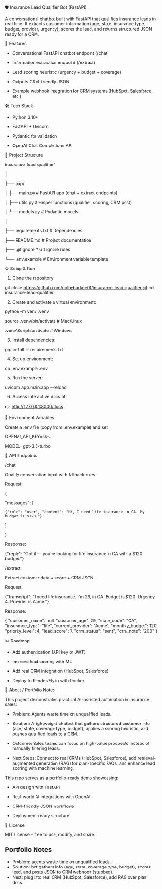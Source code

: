 🛡️ Insurance Lead Qualifier Bot (FastAPI)

A conversational chatbot built with FastAPI that qualifies insurance leads in real time.
It extracts customer information (age, state, insurance type, budget, provider, urgency), scores the lead, and returns structured JSON ready for a CRM.



🚀 Features

- Conversational FastAPI chatbot endpoint (/chat)

- Information extraction endpoint (/extract)

- Lead scoring heuristic (urgency + budget + coverage)

- Outputs CRM-friendly JSON

- Example webhook integration for CRM systems (HubSpot, Salesforce, etc.)



🛠️ Tech Stack

- Python 3.10+

- FastAPI + Uvicorn

- Pydantic for validation

- OpenAI Chat Completions API



📂 Project Structure

insurance-lead-qualifier/

│

├── app/

│   ├── main.py          # FastAPI app (chat + extract endpoints)

│   ├── utils.py         # Helper functions (qualifier, scoring, CRM post)

│   └── models.py        # Pydantic models

│

├── requirements.txt     # Dependencies

├── README.md            # Project documentation

├── .gitignore           # Git ignore rules

└── .env.example         # Environment variable template



⚙️ Setup & Run

1. Clone the repository:

git clone https://github.com/colbybarkee01/insurance-lead-qualifier.git
cd insurance-lead-qualifier


2. Create and activate a virtual environment:

python -m venv .venv

source .venv/bin/activate   # Mac/Linux

.venv\Scripts\activate      # Windows




3. Install dependencies:

pip install -r requirements.txt




4. Set up environment:

cp .env.example .env



5. Run the server:

uvicorn app.main:app --reload





6. Access interactive docs at:

👉 http://127.0.0.1:8000/docs





🔑 Environment Variables

Create a .env file (copy from .env.example) and set:

OPENAI_API_KEY=sk-...

MODEL=gpt-3.5-turbo




📡 API Endpoints

/chat

Qualify conversation input with fallback rules.



Request:

{

  "messages": [
  
    {"role": "user", "content": "Hi, I need life insurance in CA. My budget is $120."}
    
  ]
  
}



Response:

{"reply": "Got it — you're looking for life insurance in CA with a $120 budget."}

/extract

Extract customer data + score + CRM JSON.



Request:

{"transcript": "I need life insurance. I'm 29, in CA. Budget is $120. Urgency 4. Provider is Acme."}



Response:

{
  "customer_name": null,
  "customer_age": 29,
  "state_code": "CA",
  "insurance_type": "life",
  "current_provider": "Acme",
  "monthly_budget": 120,
  "priority_level": 4,
  "lead_score": 7,
  "crm_status": "sent",
  "crm_note": "200"
}




📊 Roadmap

 - Add authentication (API key or JWT)

 - Improve lead scoring with ML

 - Add real CRM integration (HubSpot, Salesforce)

 - Deploy to Render/Fly.io with Docker



💼 About / Portfolio Notes

This project demonstrates practical AI-assisted automation in insurance sales:

- Problem: Agents waste time on unqualified leads.

- Solution: A lightweight chatbot that gathers structured customer info (age, state, coverage type, budget), applies a scoring heuristic, and pushes qualified leads to a CRM.

- Outcome: Sales teams can focus on high-value prospects instead of manually filtering leads.

- Next Steps: Connect to real CRMs (HubSpot, Salesforce), add retrieval-augmented generation (RAG) for plan-specific FAQs, and enhance lead scoring with machine learning.

This repo serves as a portfolio-ready demo showcasing:

- API design with FastAPI

- Real-world AI integrations with OpenAI

- CRM-friendly JSON workflows

- Deployment-ready structure



📜 License

MIT License – free to use, modify, and share.



## Portfolio Notes
- Problem: agents waste time on unqualified leads.
- Solution: bot gathers info (age, state, coverage type, budget), scores lead, and posts JSON to CRM webhook (stubbed).
- Next: plug into real CRM (HubSpot, Salesforce), add RAG over plan docs.
